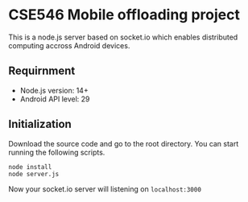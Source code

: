 # CSE546 Mobile offloading project
This is a node.js server based on socket.io which enables distributed computing accross Android devices. 

## Requirnment
* Node.js version: 14+
* Android API level: 29

## Initialization
Download the source code and go to the root directory. You can start running the following scripts.
```
node install
node server.js
```
Now your socket.io server will listening on `localhost:3000`